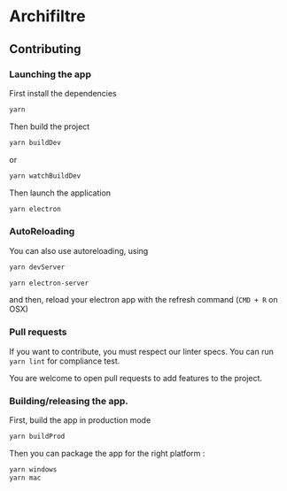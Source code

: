 # Archifiltre

## Contributing

### Launching the app

First install the dependencies

```bash
yarn
```

Then build the project

```bash
yarn buildDev
```
or
```bash
yarn watchBuildDev
```

Then launch the application

```bash
yarn electron
```

### AutoReloading

You can also use autoreloading, using

```bash
yarn devServer
```

```bash
yarn electron-server
```

and then, reload your electron app with the refresh command (`CMD + R` on OSX)

### Pull requests

If you want to contribute, you must respect our linter specs. You can run `yarn lint` for compliance test.

You are welcome to open pull requests to add features to the project.


### Building/releasing the app.

First, build the app in production mode

```bash
yarn buildProd
```

Then you can package the app for the right platform :

```bash
yarn windows
yarn mac
```
